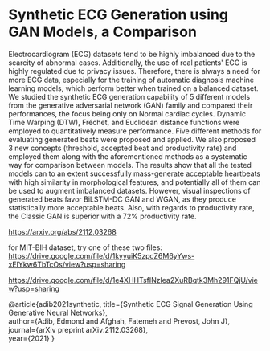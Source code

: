 # Synthetic ECG Generation using GAN Models, a Comparison
Electrocardiogram (ECG) datasets tend to be highly imbalanced due to the scarcity of abnormal cases. Additionally, the use of real patients' ECG is highly regulated due to privacy issues. Therefore, there is always a need for more ECG data, especially for the training of automatic diagnosis machine learning models, which perform better when trained on a balanced dataset. We studied the synthetic ECG generation capability of 5 different models from the generative adversarial network (GAN) family and compared their performances, the focus being only on Normal cardiac cycles. Dynamic Time Warping (DTW), Fréchet, and Euclidean distance functions were employed to quantitatively measure performance. Five different methods for evaluating generated beats were proposed and applied. We also proposed 3 new concepts (threshold, accepted beat and productivity rate) and employed them along with the aforementioned methods as a systematic way for comparison between models. The results show that all the tested models can to an extent successfully mass-generate acceptable heartbeats with high similarity in morphological features, and potentially all of them can be used to augment imbalanced datasets. However, visual inspections of generated beats favor BiLSTM-DC GAN and WGAN, as they produce statistically more acceptable beats. Also, with regards to productivity rate, the Classic GAN is superior with a 72% productivity rate.

https://arxiv.org/abs/2112.03268

for MIT-BIH dataset, try one of these two files:
https://drive.google.com/file/d/1kyyuiK5zpcZ6M6yYws-xEIYkw6TbTcOs/view?usp=sharing

https://drive.google.com/file/d/1e4XHHTsfINzlea2XuRBqtk3Mh291FQjU/view?usp=sharing



@article{adib2021synthetic,
title={Synthetic ECG Signal Generation Using Generative Neural Networks},  
author={Adib, Edmond and Afghah, Fatemeh and Prevost, John J},  
journal={arXiv preprint arXiv:2112.03268},  
year={2021}
}
